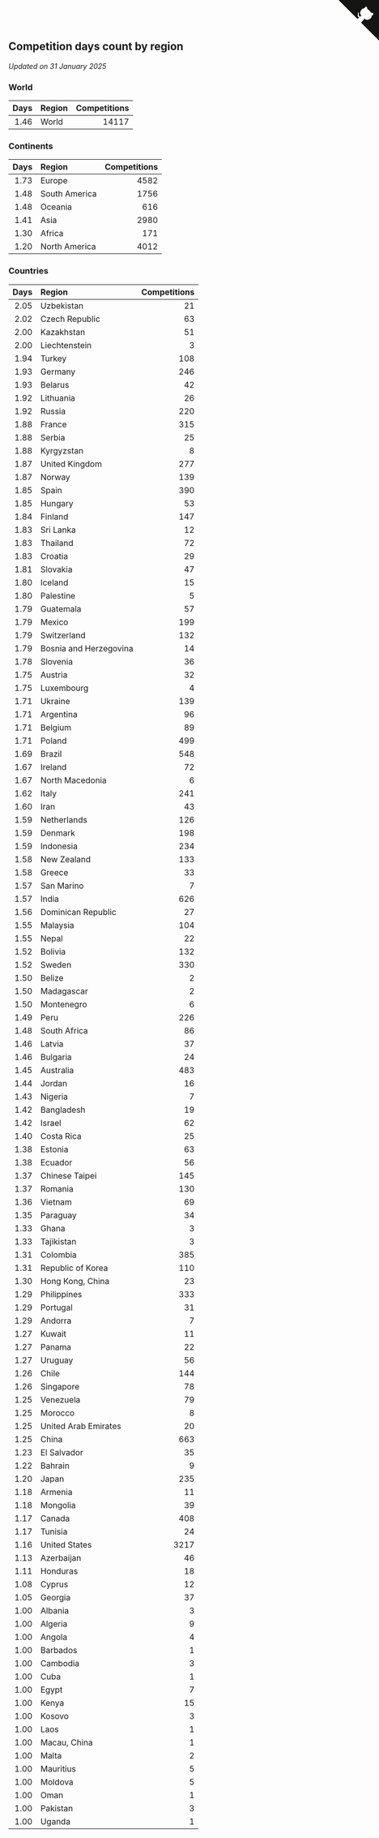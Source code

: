 ## Competition days count by region

*Updated on 31 January 2025*


### World

| Days | Region | Competitions |
| ---: | :--- | ---: |
| 1.46 | World | 14117 |

### Continents

| Days | Region | Competitions |
| ---: | :--- | ---: |
| 1.73 | Europe | 4582 |
| 1.48 | South America | 1756 |
| 1.48 | Oceania | 616 |
| 1.41 | Asia | 2980 |
| 1.30 | Africa | 171 |
| 1.20 | North America | 4012 |

### Countries

| Days | Region | Competitions |
| ---: | :--- | ---: |
| 2.05 | Uzbekistan | 21 |
| 2.02 | Czech Republic | 63 |
| 2.00 | Kazakhstan | 51 |
| 2.00 | Liechtenstein | 3 |
| 1.94 | Turkey | 108 |
| 1.93 | Germany | 246 |
| 1.93 | Belarus | 42 |
| 1.92 | Lithuania | 26 |
| 1.92 | Russia | 220 |
| 1.88 | France | 315 |
| 1.88 | Serbia | 25 |
| 1.88 | Kyrgyzstan | 8 |
| 1.87 | United Kingdom | 277 |
| 1.87 | Norway | 139 |
| 1.85 | Spain | 390 |
| 1.85 | Hungary | 53 |
| 1.84 | Finland | 147 |
| 1.83 | Sri Lanka | 12 |
| 1.83 | Thailand | 72 |
| 1.83 | Croatia | 29 |
| 1.81 | Slovakia | 47 |
| 1.80 | Iceland | 15 |
| 1.80 | Palestine | 5 |
| 1.79 | Guatemala | 57 |
| 1.79 | Mexico | 199 |
| 1.79 | Switzerland | 132 |
| 1.79 | Bosnia and Herzegovina | 14 |
| 1.78 | Slovenia | 36 |
| 1.75 | Austria | 32 |
| 1.75 | Luxembourg | 4 |
| 1.71 | Ukraine | 139 |
| 1.71 | Argentina | 96 |
| 1.71 | Belgium | 89 |
| 1.71 | Poland | 499 |
| 1.69 | Brazil | 548 |
| 1.67 | Ireland | 72 |
| 1.67 | North Macedonia | 6 |
| 1.62 | Italy | 241 |
| 1.60 | Iran | 43 |
| 1.59 | Netherlands | 126 |
| 1.59 | Denmark | 198 |
| 1.59 | Indonesia | 234 |
| 1.58 | New Zealand | 133 |
| 1.58 | Greece | 33 |
| 1.57 | San Marino | 7 |
| 1.57 | India | 626 |
| 1.56 | Dominican Republic | 27 |
| 1.55 | Malaysia | 104 |
| 1.55 | Nepal | 22 |
| 1.52 | Bolivia | 132 |
| 1.52 | Sweden | 330 |
| 1.50 | Belize | 2 |
| 1.50 | Madagascar | 2 |
| 1.50 | Montenegro | 6 |
| 1.49 | Peru | 226 |
| 1.48 | South Africa | 86 |
| 1.46 | Latvia | 37 |
| 1.46 | Bulgaria | 24 |
| 1.45 | Australia | 483 |
| 1.44 | Jordan | 16 |
| 1.43 | Nigeria | 7 |
| 1.42 | Bangladesh | 19 |
| 1.42 | Israel | 62 |
| 1.40 | Costa Rica | 25 |
| 1.38 | Estonia | 63 |
| 1.38 | Ecuador | 56 |
| 1.37 | Chinese Taipei | 145 |
| 1.37 | Romania | 130 |
| 1.36 | Vietnam | 69 |
| 1.35 | Paraguay | 34 |
| 1.33 | Ghana | 3 |
| 1.33 | Tajikistan | 3 |
| 1.31 | Colombia | 385 |
| 1.31 | Republic of Korea | 110 |
| 1.30 | Hong Kong, China | 23 |
| 1.29 | Philippines | 333 |
| 1.29 | Portugal | 31 |
| 1.29 | Andorra | 7 |
| 1.27 | Kuwait | 11 |
| 1.27 | Panama | 22 |
| 1.27 | Uruguay | 56 |
| 1.26 | Chile | 144 |
| 1.26 | Singapore | 78 |
| 1.25 | Venezuela | 79 |
| 1.25 | Morocco | 8 |
| 1.25 | United Arab Emirates | 20 |
| 1.25 | China | 663 |
| 1.23 | El Salvador | 35 |
| 1.22 | Bahrain | 9 |
| 1.20 | Japan | 235 |
| 1.18 | Armenia | 11 |
| 1.18 | Mongolia | 39 |
| 1.17 | Canada | 408 |
| 1.17 | Tunisia | 24 |
| 1.16 | United States | 3217 |
| 1.13 | Azerbaijan | 46 |
| 1.11 | Honduras | 18 |
| 1.08 | Cyprus | 12 |
| 1.05 | Georgia | 37 |
| 1.00 | Albania | 3 |
| 1.00 | Algeria | 9 |
| 1.00 | Angola | 4 |
| 1.00 | Barbados | 1 |
| 1.00 | Cambodia | 3 |
| 1.00 | Cuba | 1 |
| 1.00 | Egypt | 7 |
| 1.00 | Kenya | 15 |
| 1.00 | Kosovo | 3 |
| 1.00 | Laos | 1 |
| 1.00 | Macau, China | 1 |
| 1.00 | Malta | 2 |
| 1.00 | Mauritius | 5 |
| 1.00 | Moldova | 5 |
| 1.00 | Oman | 1 |
| 1.00 | Pakistan | 3 |
| 1.00 | Uganda | 1 |


<a href="https://github.com/jonatanklosko/wca_statistics" class="github-corner" aria-label="View source on Github"><svg width="80" height="80" viewBox="0 0 250 250" style="fill:#151513; color:#fff; position: absolute; top: 0; border: 0; right: 0;" aria-hidden="true"><path d="M0,0 L115,115 L130,115 L142,142 L250,250 L250,0 Z"></path><path d="M128.3,109.0 C113.8,99.7 119.0,89.6 119.0,89.6 C122.0,82.7 120.5,78.6 120.5,78.6 C119.2,72.0 123.4,76.3 123.4,76.3 C127.3,80.9 125.5,87.3 125.5,87.3 C122.9,97.6 130.6,101.9 134.4,103.2" fill="currentColor" style="transform-origin: 130px 106px;" class="octo-arm"></path><path d="M115.0,115.0 C114.9,115.1 118.7,116.5 119.8,115.4 L133.7,101.6 C136.9,99.2 139.9,98.4 142.2,98.6 C133.8,88.0 127.5,74.4 143.8,58.0 C148.5,53.4 154.0,51.2 159.7,51.0 C160.3,49.4 163.2,43.6 171.4,40.1 C171.4,40.1 176.1,42.5 178.8,56.2 C183.1,58.6 187.2,61.8 190.9,65.4 C194.5,69.0 197.7,73.2 200.1,77.6 C213.8,80.2 216.3,84.9 216.3,84.9 C212.7,93.1 206.9,96.0 205.4,96.6 C205.1,102.4 203.0,107.8 198.3,112.5 C181.9,128.9 168.3,122.5 157.7,114.1 C157.9,116.9 156.7,120.9 152.7,124.9 L141.0,136.5 C139.8,137.7 141.6,141.9 141.8,141.8 Z" fill="currentColor" class="octo-body"></path></svg></a><style>.github-corner:hover .octo-arm{animation:octocat-wave 560ms ease-in-out}@keyframes octocat-wave{0%,100%{transform:rotate(0)}20%,60%{transform:rotate(-25deg)}40%,80%{transform:rotate(10deg)}}@media (max-width:500px){.github-corner:hover .octo-arm{animation:none}.github-corner .octo-arm{animation:octocat-wave 560ms ease-in-out}}</style>
